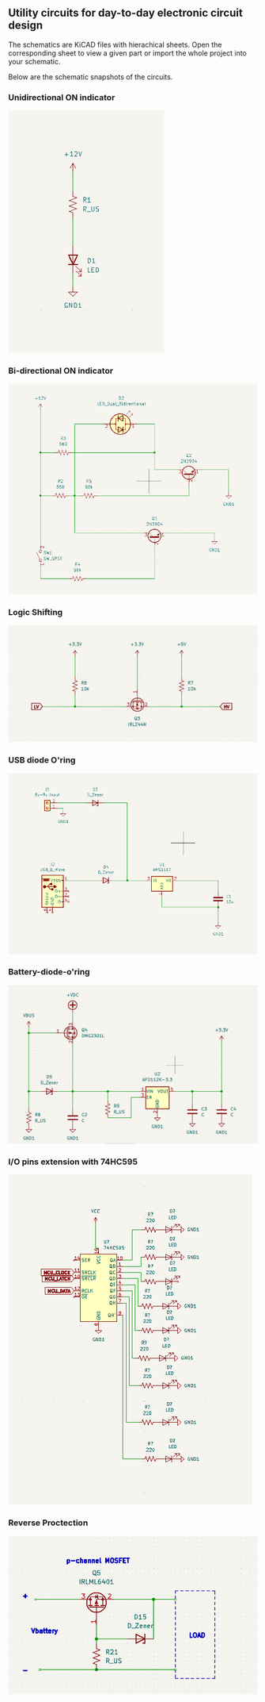 ## Utility circuits for day-to-day electronic circuit design

The schematics are KiCAD files with hierachical sheets. Open the corresponding sheet to view a given part or import the whole project into your
schematic.

Below are the schematic snapshots of the circuits.

### Unidirectional ON indicator
![LED Indicators](./snapshots/unidirectional-indicator.png)

### Bi-directional ON indicator
![LED Indicators](./snapshots/bi-directional-indicator.png)

### Logic Shifting
![Logic Shifting](./snapshots/logic-shifting.png)

### USB diode O'ring
![USB BUS](./snapshots/USB-diode-oring.png)

### Battery-diode-o'ring
![Battery Oring](./snapshots/battery-diode-oring.png)

### I/O pins extension with 74HC595
![io extension](./snapshots/io-extension.png)

### Reverse Proctection
![MOSFET reverse proctection](./snapshots/reverse-proctection.png)